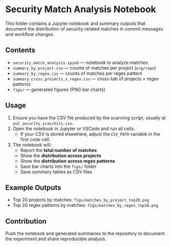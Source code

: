 # Security Match Analysis Notebook

This folder contains a Jupyter notebook and summary outputs that document the distribution of security-related matches in commit messages and workflow changes.

## Contents

- `security_match_analysis.ipynb` — notebook to analyze matches
- `summary_by_project.csv` — counts of matches per project (`org/repo`)
- `summary_by_regex.csv` — counts of matches per regex pattern
- `summary_cross_projects_x_regex.csv` — cross-tab of projects × regex patterns
- `figs/` — generated figures (PNG bar charts)

## Usage

1. Ensure you have the CSV file produced by the scanning script, usually at `out_security_scan/hits.csv`.
2. Open the notebook in Jupyter or VSCode and run all cells.
   - If your CSV is stored elsewhere, adjust the `CSV_PATH` variable in the first code cell.
3. The notebook will:
   - Report the **total number of matches**
   - Show the **distribution across projects**
   - Show the **distribution across regex patterns**
   - Save bar charts into the `figs/` folder
   - Save summary tables as CSV files

## Example Outputs

- Top 20 projects by matches: `figs/matches_by_project_top20.png`
- Top 20 regex patterns by matches: `figs/matches_by_regex_top20.png`

## Contribution

Push the notebook and generated summaries to the repository to document the experiment and share reproducible analysis.
